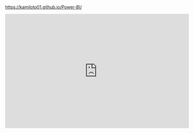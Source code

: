 https://kamiloto01.github.io/Power-BI/

<iframe width="600" height="373.5" src="https://app.powerbi.com/view?r=eyJrIjoiODMwMjU1YzktNmZjNi00NmE1LWEyNjEtYTkyZDAzOGMyZTk2IiwidCI6ImFjYTUxNjMxLTAwZmUtNDkwZC05MWFiLTE2M2VmODcyNjBlZSIsImMiOjR9" frameborder="0" allowFullScreen="true"></iframe>
